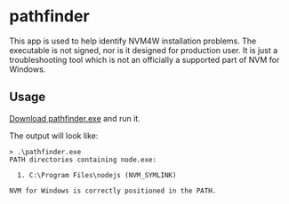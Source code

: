 # pathfinder

This app is used to help identify NVM4W installation problems. The executable is not signed, nor is it designed for production user. It is just a troubleshooting tool which is not an officially a supported part of NVM for Windows.

## Usage

[Download pathfinder.exe](https://github.com/coreybutler/nvm-windows/raw/master/utilities/pathfinder/pathfinder.exe) and run it.

The output will look like:

```
> .\pathfinder.exe
PATH directories containing node.exe:

  1. C:\Program Files\nodejs (NVM_SYMLINK)

NVM for Windows is correctly positioned in the PATH.
```